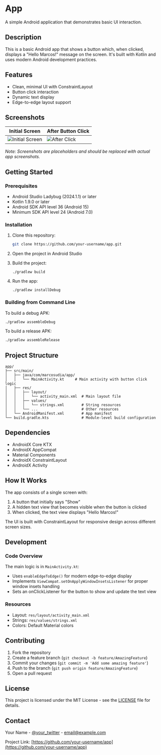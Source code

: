 # App

A simple Android application that demonstrates basic UI interaction.

## Description

This is a basic Android app that shows a button which, when clicked, displays a "Hello Marcos!" message on the screen. It's built with Kotlin and uses modern Android development practices.

## Features

- Clean, minimal UI with ConstraintLayout
- Button click interaction
- Dynamic text display
- Edge-to-edge layout support

## Screenshots

| Initial Screen | After Button Click |
| -------------- | ------------------ |
| ![Initial Screen](screenshots/initial_screen.png) | ![After Click](screenshots/after_click.png) |

*Note: Screenshots are placeholders and should be replaced with actual app screenshots.*

## Getting Started

### Prerequisites

- Android Studio Ladybug (2024.1.1) or later
- Kotlin 1.9.0 or later
- Android SDK API level 36 (Android 15)
- Minimum SDK API level 24 (Android 7.0)

### Installation

1. Clone this repository:
   ```bash
   git clone https://github.com/your-username/app.git
   ```

2. Open the project in Android Studio

3. Build the project:
   ```
   ./gradlew build
   ```

4. Run the app:
   ```
   ./gradlew installDebug
   ```

### Building from Command Line

To build a debug APK:
```bash
./gradlew assembleDebug
```

To build a release APK:
```bash
./gradlew assembleRelease
```

## Project Structure

```
app/
├── src/main/
│   ├── java/com/marcosudia/app/
│   │   └── MainActivity.kt     # Main activity with button click logic
│   ├── res/
│   │   ├── layout/
│   │   │   └── activity_main.xml  # Main layout file
│   │   ├── values/
│   │   │   └── strings.xml        # String resources
│   │   └── ...                    # Other resources
│   └── AndroidManifest.xml        # App manifest
└── build.gradle.kts               # Module-level build configuration
```

## Dependencies

- AndroidX Core KTX
- AndroidX AppCompat
- Material Components
- AndroidX ConstraintLayout
- AndroidX Activity

## How It Works

The app consists of a single screen with:
1. A button that initially says "Show"
2. A hidden text view that becomes visible when the button is clicked
3. When clicked, the text view displays "Hello Marcos!"

The UI is built with ConstraintLayout for responsive design across different screen sizes.

## Development

### Code Overview

The main logic is in `MainActivity.kt`:
- Uses `enableEdgeToEdge()` for modern edge-to-edge display
- Implements `ViewCompat.setOnApplyWindowInsetsListener` for proper window insets handling
- Sets an onClickListener for the button to show and update the text view

### Resources

- Layout: `res/layout/activity_main.xml`
- Strings: `res/values/strings.xml`
- Colors: Default Material colors

## Contributing

1. Fork the repository
2. Create a feature branch (`git checkout -b feature/AmazingFeature`)
3. Commit your changes (`git commit -m 'Add some amazing feature'`)
4. Push to the branch (`git push origin feature/AmazingFeature`)
5. Open a pull request

## License

This project is licensed under the MIT License - see the [LICENSE](LICENSE) file for details.

## Contact

Your Name - [@your_twitter](https://twitter.com/your_twitter) - email@example.com

Project Link: [https://github.com/your-username/app](https://github.com/your-username/app)